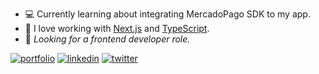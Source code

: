 - 💻 Currently learning about integrating MercadoPago SDK to my app.
- 🌱 I love working with [Next.js](https://nextjs.org/) and [TypeScript](https://www.typescriptlang.org/).
- 🌈 <i>Looking for a frontend developer role.</i>

[![portfolio](https://img.shields.io/badge/my_portfolio-000?style=for-the-badge&logo=ko-fi&logoColor=white)](https://facuperezm.com/)
[![linkedin](https://img.shields.io/badge/linkedin-0A66C2?style=for-the-badge&logo=linkedin&logoColor=white)](https://www.linkedin.com/in/facuperezm/)
[![twitter](https://img.shields.io/badge/twitter-1DA1F2?style=for-the-badge&logo=twitter&logoColor=white)](https://twitter.com/facuperezm)
